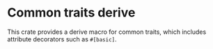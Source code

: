 # Common traits derive

This crate provides a derive macro for common traits, which includes attribute decorators such as `#[basic]`.
